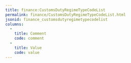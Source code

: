 ```yaml
---
title: finance:CustomsDutyRegimeTypeCodeList
permalink: finance/CustomsDutyRegimeTypeCodeList.html
jsonid: finance_customsdutyregimetypecodelist
columns:
  - 
    title: Comment
    code: comment
  - 
    title: Value
    code: value
---
```


